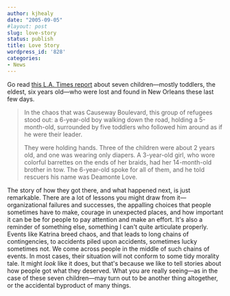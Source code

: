 ```yaml
---
author: kjhealy
date: "2005-09-05"
#layout: post
slug: love-story
status: publish
title: Love Story
wordpress_id: '828'
categories:
- News
---
```


Go read [this L.A. Times report](http://www.latimes.com/news/nationworld/nation/la-na-children5sep05,0,113027.story?coll=la-home-headlines) about seven children—mostly toddlers, the eldest, six years old—who were lost and found in New Orleans these last few days.

> In the chaos that was Causeway Boulevard, this group of refugees stood out: a 6-year-old boy walking down the road, holding a 5-month-old, surrounded by five toddlers who followed him around as if he were their leader.
>
> They were holding hands. Three of the children were about 2 years old, and one was wearing only diapers. A 3-year-old girl, who wore colorful barrettes on the ends of her braids, had her 14-month-old brother in tow. The 6-year-old spoke for all of them, and he told rescuers his name was Deamonte Love.

The story of how they got there, and what happened next, is just remarkable. There are a lot of lessons you might draw from it—organizational failures and successes, the appalling choices that people sometimes have to make, courage in unexpected places, and how important it can be be for people to pay attention and make an effort. It's also a reminder of something else, something I can't quite articulate properly. Events like Katrina breed chaos, and that leads to long chains of contingencies, to accidents piled upon accidents, sometimes lucky sometimes not. We come across people in the middle of such chains of events. In most cases, their situation will not conform to some tidy morality tale. It might *look* like it does, but that's because we like to tell stories about how people got what they deserved. What you are really seeing—as in the case of these seven children—may turn out to be another thing altogether, or the accidental byproduct of many things.
